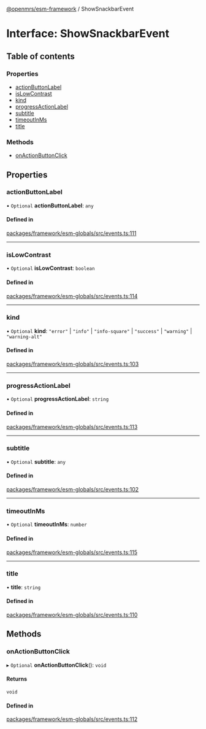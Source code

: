 [@openmrs/esm-framework](../API.md) / ShowSnackbarEvent

# Interface: ShowSnackbarEvent

## Table of contents

### Properties

- [actionButtonLabel](ShowSnackbarEvent.md#actionbuttonlabel)
- [isLowContrast](ShowSnackbarEvent.md#islowcontrast)
- [kind](ShowSnackbarEvent.md#kind)
- [progressActionLabel](ShowSnackbarEvent.md#progressactionlabel)
- [subtitle](ShowSnackbarEvent.md#subtitle)
- [timeoutInMs](ShowSnackbarEvent.md#timeoutinms)
- [title](ShowSnackbarEvent.md#title)

### Methods

- [onActionButtonClick](ShowSnackbarEvent.md#onactionbuttonclick)

## Properties

### actionButtonLabel

• `Optional` **actionButtonLabel**: `any`

#### Defined in

[packages/framework/esm-globals/src/events.ts:111](https://github.com/openmrs/openmrs-esm-core/blob/main/packages/framework/esm-globals/src/events.ts#L111)

___

### isLowContrast

• `Optional` **isLowContrast**: `boolean`

#### Defined in

[packages/framework/esm-globals/src/events.ts:114](https://github.com/openmrs/openmrs-esm-core/blob/main/packages/framework/esm-globals/src/events.ts#L114)

___

### kind

• `Optional` **kind**: ``"error"`` \| ``"info"`` \| ``"info-square"`` \| ``"success"`` \| ``"warning"`` \| ``"warning-alt"``

#### Defined in

[packages/framework/esm-globals/src/events.ts:103](https://github.com/openmrs/openmrs-esm-core/blob/main/packages/framework/esm-globals/src/events.ts#L103)

___

### progressActionLabel

• `Optional` **progressActionLabel**: `string`

#### Defined in

[packages/framework/esm-globals/src/events.ts:113](https://github.com/openmrs/openmrs-esm-core/blob/main/packages/framework/esm-globals/src/events.ts#L113)

___

### subtitle

• `Optional` **subtitle**: `any`

#### Defined in

[packages/framework/esm-globals/src/events.ts:102](https://github.com/openmrs/openmrs-esm-core/blob/main/packages/framework/esm-globals/src/events.ts#L102)

___

### timeoutInMs

• `Optional` **timeoutInMs**: `number`

#### Defined in

[packages/framework/esm-globals/src/events.ts:115](https://github.com/openmrs/openmrs-esm-core/blob/main/packages/framework/esm-globals/src/events.ts#L115)

___

### title

• **title**: `string`

#### Defined in

[packages/framework/esm-globals/src/events.ts:110](https://github.com/openmrs/openmrs-esm-core/blob/main/packages/framework/esm-globals/src/events.ts#L110)

## Methods

### onActionButtonClick

▸ `Optional` **onActionButtonClick**(): `void`

#### Returns

`void`

#### Defined in

[packages/framework/esm-globals/src/events.ts:112](https://github.com/openmrs/openmrs-esm-core/blob/main/packages/framework/esm-globals/src/events.ts#L112)
